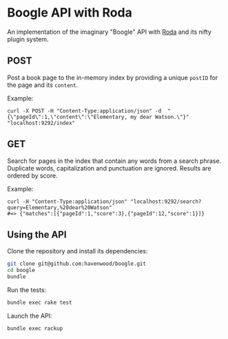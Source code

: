 # Boogle API with Roda
An implementation of the imaginary "Boogle" API with [Roda](http://roda.jeremyevans.net) and its nifty plugin system.

## POST
Post a book page to the in-memory index by providing a unique `postID` for the page and its `content`.

Example:
```
curl -X POST -H "Content-Type:application/json" -d  "{\"pageId\":1,\"content\":\"Elementary, my dear Watson.\"}" "localhost:9292/index"
```

## GET
Search for pages in the index that contain any words from a search phrase. Duplicate words, capitalization and punctuation are ignored. Results are ordered by score.

Example:
```
curl -H "Content-Type:application/json" "localhost:9292/search?query=Elementary,%20dear%20Watson"
#=> {"matches":[{"pageId":1,"score":3},{"pageId":12,"score":1}]}
```

## Using the API

Clone the repository and install its dependencies:
```bash
git clone git@github.com:havenwood/boogle.git
cd boogle
bundle
```

Run the tests:
```bash
bundle exec rake test
```

Launch the API:
```bash
bundle exec rackup
```
